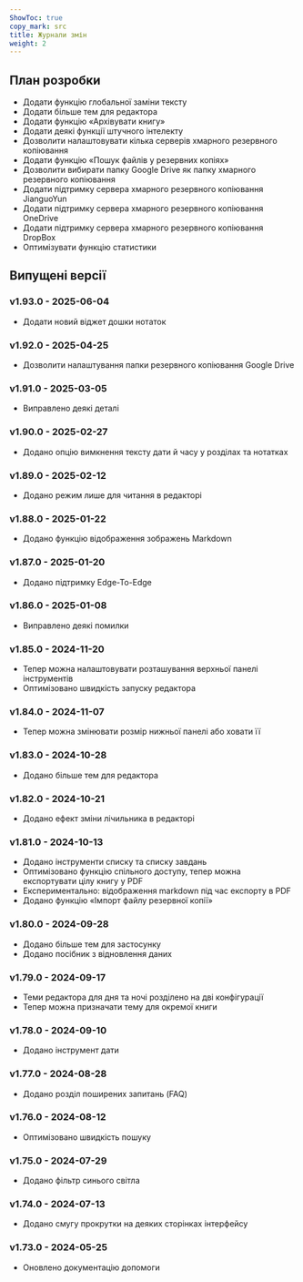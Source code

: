 ```yaml
---
ShowToc: true
copy_mark: src
title: Журнали змін
weight: 2
---
```


## План розробки

- Додати функцію глобальної заміни тексту
- Додати більше тем для редактора
- Додати функцію «Архівувати книгу»
- Додати деякі функції штучного інтелекту
- Дозволити налаштовувати кілька серверів хмарного резервного копіювання
- Додати функцію «Пошук файлів у резервних копіях»
- Дозволити вибирати папку Google Drive як папку хмарного резервного копіювання
- Додати підтримку сервера хмарного резервного копіювання JianguoYun
- Додати підтримку сервера хмарного резервного копіювання OneDrive
- Додати підтримку сервера хмарного резервного копіювання DropBox
- Оптимізувати функцію статистики

## Випущені версії

### v1.93.0 - 2025-06-04

- Додати новий віджет дошки нотаток

### v1.92.0 - 2025-04-25

- Дозволити налаштування папки резервного копіювання Google Drive

### v1.91.0 - 2025-03-05

- Виправлено деякі деталі

### v1.90.0 - 2025-02-27

- Додано опцію вимкнення тексту дати й часу у розділах та нотатках

### v1.89.0 - 2025-02-12

- Додано режим лише для читання в редакторі

### v1.88.0 - 2025-01-22

- Додано функцію відображення зображень Markdown

### v1.87.0 - 2025-01-20

- Додано підтримку Edge-To-Edge

### v1.86.0 - 2025-01-08

- Виправлено деякі помилки

### v1.85.0 - 2024-11-20

- Тепер можна налаштовувати розташування верхньої панелі інструментів
- Оптимізовано швидкість запуску редактора

### v1.84.0 - 2024-11-07

- Тепер можна змінювати розмір нижньої панелі або ховати її

### v1.83.0 - 2024-10-28

- Додано більше тем для редактора

### v1.82.0 - 2024-10-21

- Додано ефект зміни лічильника в редакторі

### v1.81.0 - 2024-10-13

- Додано інструменти списку та списку завдань
- Оптимізовано функцію спільного доступу, тепер можна експортувати цілу книгу у PDF
- Експериментально: відображення markdown під час експорту в PDF
- Додано функцію «Імпорт файлу резервної копії»

### v1.80.0 - 2024-09-28

- Додано більше тем для застосунку
- Додано посібник з відновлення даних

### v1.79.0 - 2024-09-17

- Теми редактора для дня та ночі розділено на дві конфігурації
- Тепер можна призначати тему для окремої книги

### v1.78.0 - 2024-09-10

- Додано інструмент дати

### v1.77.0 - 2024-08-28

- Додано розділ поширених запитань (FAQ)

### v1.76.0 - 2024-08-12

- Оптимізовано швидкість пошуку

### v1.75.0 - 2024-07-29

- Додано фільтр синього світла

### v1.74.0 - 2024-07-13

- Додано смугу прокрутки на деяких сторінках інтерфейсу

### v1.73.0 - 2024-05-25

- Оновлено документацію допомоги
